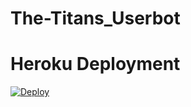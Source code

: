 # The-Titans_Userbot


# Heroku Deployment

[![Deploy](https://www.herokucdn.com/deploy/button.svg)](https://heroku.com/deploy)
